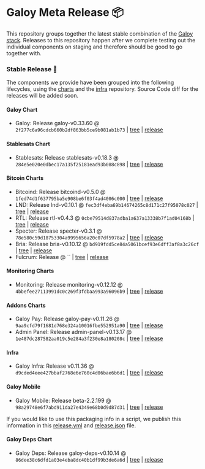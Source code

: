 # Galoy Meta Release 📦

This repository groups together the latest stable combination of the [Galoy stack](https://github.com/GaloyMoney/awesome-galoy#tech-components).
Releases to this repository happen after we complete testing out the individual components on staging and therefore should be good to go together with.

### Stable Release 🎉

The components we provide have been grouped into the following lifecycles, using the [charts](https://github.com/GaloyMoney/charts) and the [infra](https://github.com/GaloyMoney/galoy-infra) repository.
Source Code diff for the releases will be added soon.

#### Galoy Chart
- Galoy: Release galoy-v0.33.60 @ `2f277c6a96cdcb660b2df863bb5ce9b081ab1b73` | [tree](https://github.com/GaloyMoney/charts/tree/2f277c6a96cdcb660b2df863bb5ce9b081ab1b73/charts/galoy) | [release](https://github.com/GaloyMoney/charts/releases/tag/galoy-v0.33.60)

#### Stablesats Chart
- Stablesats: Release stablesats-v0.18.3 @ `284e5e020e0dbec17a135f25181ead93b088c898` | [tree](https://github.com/GaloyMoney/charts/tree/284e5e020e0dbec17a135f25181ead93b088c898/charts/stablesats) | [release](https://github.com/GaloyMoney/charts/releases/tag/stablesats-v0.18.3)

#### Bitcoin Charts
- Bitcoind: Release bitcoind-v0.5.0 @ `1fed74d1f637795ba5e908be6f03f4ad4006c000` | [tree](https://github.com/GaloyMoney/charts/tree/1fed74d1f637795ba5e908be6f03f4ad4006c000/charts/bitcoind) | [release](https://github.com/GaloyMoney/charts/releases/tag/bitcoind-v0.5.0)
- LND: Release lnd-v0.10.1 @ `fec3df4eba69b14674265c8d171c27f95078c027` | [tree](https://github.com/GaloyMoney/charts/tree/fec3df4eba69b14674265c8d171c27f95078c027/charts/lnd) | [release](https://github.com/GaloyMoney/charts/releases/tag/lnd-v0.10.1)
- RTL: Release rtl-v0.4.3 @ `0cbe79514d837adba1a637a13338b7f1ad04168b` | [tree](https://github.com/GaloyMoney/charts/tree/0cbe79514d837adba1a637a13338b7f1ad04168b/charts/rtl) | [release](https://github.com/GaloyMoney/charts/releases/tag/rtl-v0.4.3)
- Specter: Release specter-v0.3.1 @ `78e580c59d18753304a9995656a20c07df5978a2` | [tree](https://github.com/GaloyMoney/charts/tree/78e580c59d18753304a9995656a20c07df5978a2/charts/specter) | [release](https://github.com/GaloyMoney/charts/releases/tag/specter-v0.3.1)
- Bria: Release bria-v0.10.12 @ `bd919fdd5ce84a5061bcef93e6dff3af8a3c26cf` | [tree](https://github.com/GaloyMoney/charts/tree/bd919fdd5ce84a5061bcef93e6dff3af8a3c26cf/charts/bria) | [release](https://github.com/GaloyMoney/charts/releases/tag/bria-v0.10.12)
- Fulcrum: Release  @ `` | [tree](https://github.com/GaloyMoney/charts/tree//charts/fulcrum) | [release](https://github.com/GaloyMoney/charts/releases/tag/)

#### Monitoring Charts
- Monitoring: Release monitoring-v0.12.12 @ `4bbefee27113991dc0c269f3fdbaa993a96096b9` | [tree](https://github.com/GaloyMoney/charts/tree/4bbefee27113991dc0c269f3fdbaa993a96096b9/charts/monitoring) | [release](https://github.com/GaloyMoney/charts/releases/tag/monitoring-v0.12.12)

#### Addons Charts
- Galoy Pay: Release galoy-pay-v0.11.26 @ `9aa9cfd79f1681d768e324a10016fbe552951a90` | [tree](https://github.com/GaloyMoney/charts/tree/9aa9cfd79f1681d768e324a10016fbe552951a90/charts/galoy-pay) | [release](https://github.com/GaloyMoney/charts/releases/tag/galoy-pay-v0.11.26)
- Admin Panel: Release admin-panel-v0.13.17 @ `1e487dc287582aa019c5e284a3f230e8a180208c` | [tree](https://github.com/GaloyMoney/charts/tree/1e487dc287582aa019c5e284a3f230e8a180208c/charts/admin-panel) | [release](https://github.com/GaloyMoney/charts/releases/tag/admin-panel-v0.13.17)

#### Infra

- Galoy Infra: Release v0.11.36 @ `d9cded4eee427bbaf2768e6e760c4d06bae6b6d1` | [tree](https://github.com/GaloyMoney/galoy-infra/tree/d9cded4eee427bbaf2768e6e760c4d06bae6b6d1) | [release](https://github.com/GaloyMoney/galoy-infra/releases/tag/v0.11.36)

#### Galoy Mobile

- Galoy Mobile: Release beta-2.2.199 @ `98a29748e6f7abd911da27e4349e68b0d9d87d31` | [tree](https://github.com/GaloyMoney/galoy-mobile/tree/98a29748e6f7abd911da27e4349e68b0d9d87d31) | [release](https://github.com/GaloyMoney/galoy-mobile/releases/tag/beta-2.2.199)

If you would like to use this packaging info in a script, we publish this information in this [release.yml](./release.yml) and [release.json](./release.json) file.

#### Galoy Deps Chart
- Galoy Deps: Release galoy-deps-v0.10.14 @ `86dee38c6dfd1a03e4eba8dc40b1df99b3de6a6d` | [tree](https://github.com/GaloyMoney/charts/tree/86dee38c6dfd1a03e4eba8dc40b1df99b3de6a6d/charts/galoy-deps) | [release](https://github.com/GaloyMoney/charts/releases/tag/galoy-deps-v0.10.14)
